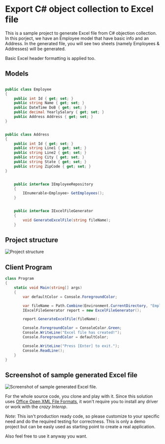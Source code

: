# Export C# object collection to Excel file

This is a sample project to generate Excel file from C# objection collection. 
In this porject, we have an Employee model that have basic info and an Address. In the generated file, you will see two sheets (namely Employees & Addresses) will be generated.

Basic Excel header formatting is applied too.

## Models

```cs

public class Employee
{
    public int Id { get; set; }
    public string Name { get; set; }
    public DateTime DoB { get; set; }
    public decimal YearlySalary { get; set; }
    public Address Address { get; set; }
}

```

```cs

public class Address
{
    public int Id { get; set; }
    public string Line1 { get; set; }
    public string Line2 { get; set; }
    public string City { get; set; }
    public string State { get; set; }
    public string ZipCode { get; set; }
}

```

```cs

    public interface IEmployeeRepository
    {
        IEnumerable<Employee> GetEmployees();
    }

```

```cs

    public interface IExcelFileGenerator
    {
        void GenerateExcelFile(string fileName);
    }

```

## Project structure

![Project structure](http://oi64.tinypic.com/es6fsl.jpg)

## Client Program

```cs
class Program
{
    static void Main(string[] args)
    {
        var defaultColor = Console.ForegroundColor;

        var fileName = Path.Combine(Environment.CurrentDirectory, "Employees.xlsx");
        IExcelFileGenerator report = new ExcelFileGenerator();

        report.GenerateExcelFile(fileName);

        Console.ForegroundColor = ConsoleColor.Green;
        Console.WriteLine("Excel file has created!");
        Console.ForegroundColor = defaultColor;

        Console.WriteLine("Press [Enter] to exit.");
        Console.ReadLine();
    }
}
```

## Screenshot of sample generated Excel file

![Screenshot of sample generated Excel file.](http://oi66.tinypic.com/2wcqpna.jpg)

For the whole source code, you clone and play with it. Since this solution uses [Office Open XML File Formats](https://www.ecma-international.org/publications/standards/Ecma-376.htm), it won't require you to install any driver or work with the *crazy Interop*.

*Note*: This isn't production ready code, so please customize to your specific need and do the required testing for correctness. This is only a demo project but can be easly used as starting point to create a real application.

Also feel free to use it anyway you want.
